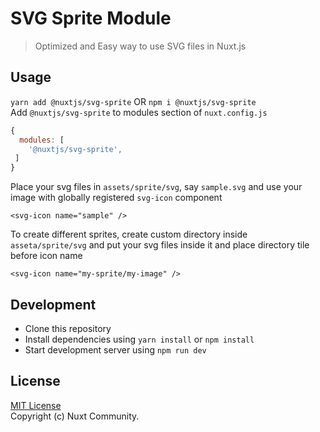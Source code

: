 # SVG Sprite Module
> Optimized and Easy way to use SVG files in Nuxt.js

## Usage
`yarn add @nuxtjs/svg-sprite` OR `npm i @nuxtjs/svg-sprite`  
Add `@nuxtjs/svg-sprite` to modules section of `nuxt.config.js`
```js
{
  modules: [
    '@nuxtjs/svg-sprite',
 ]
}
```
Place your svg files in `assets/sprite/svg`, say `sample.svg` and use your image with globally registered `svg-icon` component  
```vue
<svg-icon name="sample" />
```
To create different sprites, create custom directory inside `asseta/sprite/svg` and put your svg files inside it and place directory tile before icon name
```vue
<svg-icon name="my-sprite/my-image" />
```

## Development
- Clone this repository
- Install dependencies using `yarn install` or `npm install`
- Start development server using `npm run dev`

## License
[MIT License](./LICENSE)  
Copyright (c) Nuxt Community.
